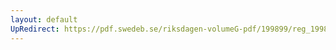 ```yaml
---
layout: default
UpRedirect: https://pdf.swedeb.se/riksdagen-volumeG-pdf/199899/reg_199899/reg_199899_0329.pdf
---
```


